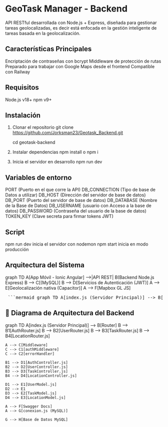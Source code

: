 # GeoTask Manager - Backend
API RESTful desarrollada con Node.js + Express, diseñada para gestionar tareas geolocalizadas,
es decir está enfocada en la gestión inteligente de tareas basada en la geolocalización.
## Características Principales
Encriptación de contraseñas con bcrypt
Middleware de protección de rutas
Preparado para trabajar con Google Maps desde el frontend
Compatible con Railway
## Requisitos
Node.js v18+
npm v9+
## Instalación
1. Clonar el repositorio
   git clone https://github.com/Jorksman23/Geotask_Backend.git

   cd geotask-backend
2. Instalar dependencias
   npm install o npm i
3. Inicia el servidor en desarrollo
   npm run dev
## Variables de entorno
PORT (Puerto en el que corre la API)
DB_CONNECTION (Tipo de base de Datos a utilizar)
DB_HOST (Dirección del servidor de base de datos)
DB_PORT (Puerto del servidor de base de datos)
DB_DATABASE (Nombre de la Base de Datos)
DB_USERNAME (usuario con Acceso a la base de datos)
DB_PASSWORD (Contraseña del usuario de la base de datos) 
TOKEN_KEY (Clave secreta para firmar tokens JWT)
## Script 
npm run dev inicia el servidor con nodemon
npm start inicia en modo producción


## Arquitectura del Sistema
graph TD
    A[App Móvil - Ionic Angular] -->|API REST| B(Backend Node.js Express)
    B --> C[(MySQL)]
    B --> D[Servicios de Autenticación (JWT)]
    A --> E[Geolocalización nativa (Capacitor)]
    A --> F[Mapbox GL JS]

<pre> ```mermaid graph TD A[index.js (Servidor Principal)] --> B[Router] B --> B1[AuthRouter.js] B --> B2[UserRouter.js] B --> B3[TaskRouter.js] B --> B4[LocationRouter.js] A --> C[Middleware] C --> C1[authMiddleware] C --> C2[errorHandler] B1 --> D1[AuthController.js] B2 --> D2[UserController.js] B3 --> D3[TaskController.js] B4 --> D4[LocationController.js] D1 --> E1[UserModel.js] D2 --> E1 D3 --> E2[TaskModel.js] D4 --> E3[LocationModel.js] A --> F[Swagger Docs] A --> G[conexion.js (MongoDB)] G --> H[MongoDB Atlas] ``` </pre>
## 🧩 Diagrama de Arquitectura del Backend
graph TD
    A[index.js (Servidor Principal)] --> B[Router]
    B --> B1[AuthRouter.js]
    B --> B2[UserRouter.js]
    B --> B3[TaskRouter.js]
    B --> B4[LocationRouter.js]

    A --> C[Middleware]
    C --> C1[authMiddleware]
    C --> C2[errorHandler]

    B1 --> D1[AuthController.js]
    B2 --> D2[UserController.js]
    B3 --> D3[TaskController.js]
    B4 --> D4[LocationController.js]

    D1 --> E1[UserModel.js]
    D2 --> E1
    D3 --> E2[TaskModel.js]
    D4 --> E3[LocationModel.js]

    A --> F[Swagger Docs]
    A --> G[conexion.js (MySQL)]

    G --> H[Base de Datos MySQL]
